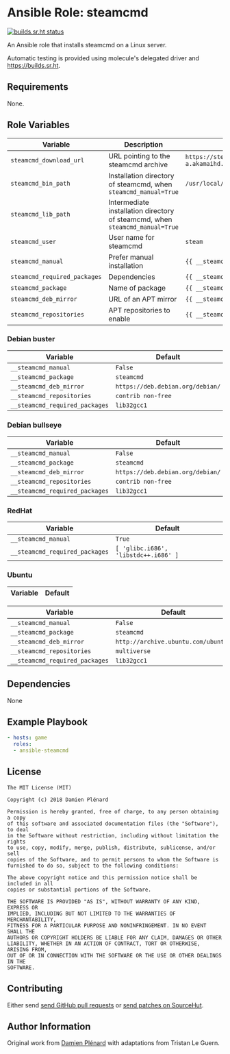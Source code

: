 # Ansible Role: steamcmd

[![builds.sr.ht status](https://builds.sr.ht/~tleguern/ansible-steamcmd.svg)](https://builds.sr.ht/~tleguern/ansible-steamcmd?)

An Ansible role that installs steamcmd on a Linux server.

Automatic testing is provided using molecule's delegated driver and <https://builds.sr.ht>.

## Requirements

None.

## Role Variables

| Variable | Description | Default |
|----------|-------------|---------|
| `steamcmd_download_url` | URL pointing to the steamcmd archive | `https://steamcdn-a.akamaihd.net/client/installer/steamcmd_linux.tar.gz` |
| `steamcmd_bin_path` | Installation directory of steamcmd, when `steamcmd_manual=True` | `/usr/local/games` |
| `steamcmd_lib_path` | Intermediate installation directory of steamcmd, when `steamcmd_manual=True` |
| `steamcmd_user` | User name for steamcmd | `steam` |
| `steamcmd_manual` | Prefer manual installation | `{{ __steamcmd_manual }}` |
| `steamcmd_required_packages` | Dependencies | `{{ __steamcmd_required_packages }}` |
| `steamcmd_package` | Name of package | `{{ __steamcmd_package }}` |
| `steamcmd_deb_mirror` | URL of an APT mirror | `{{ __steamcmd_deb_mirror }}` |
| `steamcmd_repositories` | APT repositories to enable | `{{ __steamcmd_repositories }}`

### Debian buster

| Variable | Default |
|----------|---------|
| `__steamcmd_manual` | `False` |
| `__steamcmd_package` | `steamcmd` |
| `__steamcmd_deb_mirror` | `https://deb.debian.org/debian/` |
| `__steamcmd_repositories` | `contrib non-free` |
| `__steamcmd_required_packages` | `lib32gcc1` |

### Debian bullseye

| Variable | Default |
|----------|---------|
| `__steamcmd_manual` | `False` |
| `__steamcmd_package` | `steamcmd` |
| `__steamcmd_deb_mirror` | `https://deb.debian.org/debian/` |
| `__steamcmd_repositories` | `contrib non-free` |
| `__steamcmd_required_packages` | `lib32gcc1` |


### RedHat

| Variable | Default |
|----------|---------|
| `__steamcmd_manual` | `True` |
| `__steamcmd_required_packages` | `[ 'glibc.i686', 'libstdc++.i686' ]` |

### Ubuntu

| Variable | Default |
|----------|---------|

| Variable | Default |
|----------|---------|
| `__steamcmd_manual` | `False` |
| `__steamcmd_package` | `steamcmd` |
| `__steamcmd_deb_mirror` | `http://archive.ubuntu.com/ubuntu/` |
| `__steamcmd_repositories` | `multiverse` |
| `__steamcmd_required_packages` | `lib32gcc1` |

## Dependencies

None

## Example Playbook

```yaml
- hosts: game
  roles:
  - ansible-steamcmd
```

## License

```
The MIT License (MIT)

Copyright (c) 2018 Damien Plénard

Permission is hereby granted, free of charge, to any person obtaining a copy
of this software and associated documentation files (the "Software"), to deal
in the Software without restriction, including without limitation the rights
to use, copy, modify, merge, publish, distribute, sublicense, and/or sell
copies of the Software, and to permit persons to whom the Software is
furnished to do so, subject to the following conditions:

The above copyright notice and this permission notice shall be included in all
copies or substantial portions of the Software.

THE SOFTWARE IS PROVIDED "AS IS", WITHOUT WARRANTY OF ANY KIND, EXPRESS OR
IMPLIED, INCLUDING BUT NOT LIMITED TO THE WARRANTIES OF MERCHANTABILITY,
FITNESS FOR A PARTICULAR PURPOSE AND NONINFRINGEMENT. IN NO EVENT SHALL THE
AUTHORS OR COPYRIGHT HOLDERS BE LIABLE FOR ANY CLAIM, DAMAGES OR OTHER
LIABILITY, WHETHER IN AN ACTION OF CONTRACT, TORT OR OTHERWISE, ARISING FROM,
OUT OF OR IN CONNECTION WITH THE SOFTWARE OR THE USE OR OTHER DEALINGS IN THE
SOFTWARE.
```

## Contributing

Either send [send GitHub pull requests](https://github.com/tleguern/ansible-steamcmd) or [send patches on SourceHut](https://lists.sr.ht/~tleguern/misc).

## Author Information

Original work from [Damien Plénard](https://gitlab.com/dam0un/ansible-steamcmd) with adaptations from Tristan Le Guern.

